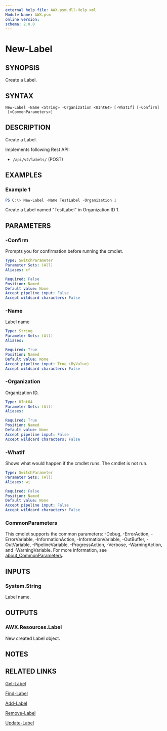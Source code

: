 ```yaml
---
external help file: AWX.psm.dll-Help.xml
Module Name: AWX.psm
online version:
schema: 2.0.0
---
```


# New-Label

## SYNOPSIS
Create a Label.

## SYNTAX

```
New-Label -Name <String> -Organization <UInt64> [-WhatIf] [-Confirm]
 [<CommonParameters>]
```

## DESCRIPTION
Create a Label.

Implements following Rest API:  
- `/api/v2/labels/` (POST)

## EXAMPLES

### Example 1
```powershell
PS C:\> New-Label -Name TestLabel -Organization 1
```

Create a Label named "TestLabel" in Organization ID 1.

## PARAMETERS

### -Confirm
Prompts you for confirmation before running the cmdlet.

```yaml
Type: SwitchParameter
Parameter Sets: (All)
Aliases: cf

Required: False
Position: Named
Default value: None
Accept pipeline input: False
Accept wildcard characters: False
```

### -Name
Label name

```yaml
Type: String
Parameter Sets: (All)
Aliases:

Required: True
Position: Named
Default value: None
Accept pipeline input: True (ByValue)
Accept wildcard characters: False
```

### -Organization
Organization ID.

```yaml
Type: UInt64
Parameter Sets: (All)
Aliases:

Required: True
Position: Named
Default value: None
Accept pipeline input: False
Accept wildcard characters: False
```

### -WhatIf
Shows what would happen if the cmdlet runs. The cmdlet is not run.

```yaml
Type: SwitchParameter
Parameter Sets: (All)
Aliases: wi

Required: False
Position: Named
Default value: None
Accept pipeline input: False
Accept wildcard characters: False
```

### CommonParameters
This cmdlet supports the common parameters: -Debug, -ErrorAction, -ErrorVariable, -InformationAction, -InformationVariable, -OutBuffer, -OutVariable, -PipelineVariable, -ProgressAction, -Verbose, -WarningAction, and -WarningVariable. For more information, see [about_CommonParameters](http://go.microsoft.com/fwlink/?LinkID=113216).

## INPUTS

### System.String
Label name.

## OUTPUTS

### AWX.Resources.Label
New created Label object.

## NOTES

## RELATED LINKS

[Get-Label](Get-Label.md)

[Find-Label](Find-Label.md)

[Add-Label](Add-Label.md)

[Remove-Label](Remove-Label.md)

[Update-Label](Update-Label.md)
